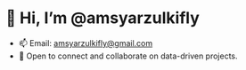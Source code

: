 # 👋 Hi, I’m @amsyarzulkifly  

- 📫 Email: amsyarzulkifly@gmail.com  
- 🤝 Open to connect and collaborate on data-driven projects.  

<!---
amsyarzulkifly/amsyarzulkifly is a ✨ special ✨ repository because its `README.md` (this file) appears on your GitHub profile.
You can click the Preview link to take a look at your changes.
--->
